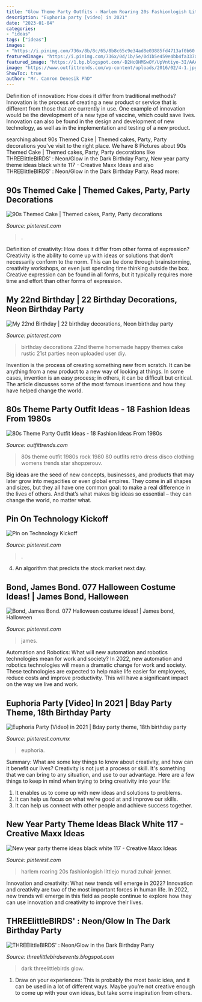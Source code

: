 ```yaml
---
title: "Glow Theme Party Outfits - Harlem Roaring 20s Fashionlogish Littlejo Murad Zuhair Jenner"
description: "Euphoria party [video] in 2021"
date: "2023-01-04"
categories:
- "ideas"
tags: ["ideas"]
images:
- "https://i.pinimg.com/736x/8b/8c/65/8b8c65c9e34ad8e03885fd4713af0b60.jpg"
featuredImage: "https://i.pinimg.com/736x/0d/1b/5e/0d1b5e459e4bb4fa337a32de55bc84cf---birthday-birthday-ideas.jpg"
featured_image: "https://1.bp.blogspot.com/-D2HcOHMSwOY/UpVntiyo-3I/AAAAAAAAEqk/3fKTnLb3gy8/s1600/IMG_1677.JPG"
image: "https://www.outfittrends.com/wp-content/uploads/2016/02/4-1.jpg"
ShowToc: true
author: "Mr. Camron Denesik PhD"
---
```



Definition of innovation: How does it differ from traditional methods?
Innovation is the process of creating a new product or service that is different from those that are currently in use. One example of innovation would be the development of a new type of vaccine, which could save lives. Innovation can also be found in the design and development of new technology, as well as in the implementation and testing of a new product.

	

		
searching about 90s Themed Cake | Themed cakes, Party, Party decorations you've visit to the right place. We have 8 Pictures about 90s Themed Cake | Themed cakes, Party, Party decorations like THREElittleBIRDS&#039; : Neon/Glow in the Dark Birthday Party, New year party theme ideas black white 117 - Creative Maxx Ideas and also THREElittleBIRDS&#039; : Neon/Glow in the Dark Birthday Party. Read more:
		
    
## 90s Themed Cake | Themed Cakes, Party, Party Decorations

<img loading=lazy src="https://i.pinimg.com/736x/71/66/ab/7166ab34f4ada436084fc3f9b0911ce0.jpg" onerror="this.onerror=null;this.src='https://tse3.mm.bing.net/th?id=OIP.UKQviXa6dyksbkdJ76BbmgHaJ4&amp;pid=15.1';" alt="90s Themed Cake | Themed cakes, Party, Party decorations">

_Source: pinterest.com_

>. 

	

Definition of creativity: How does it differ from other forms of expression?
Creativity is the ability to come up with ideas or solutions that don’t necessarily conform to the norm. This can be done through brainstorming, creativity workshops, or even just spending time thinking outside the box. Creative expression can be found in all forms, but it typically requires more time and effort than other forms of expression.

    
## My 22nd Birthday | 22 Birthday Decorations, Neon Birthday Party

<img loading=lazy src="https://i.pinimg.com/736x/0d/1b/5e/0d1b5e459e4bb4fa337a32de55bc84cf---birthday-birthday-ideas.jpg" onerror="this.onerror=null;this.src='https://tse2.mm.bing.net/th?id=OIP.-Dh4AbN-YyNPCWGQId0iawHaJ3&amp;pid=15.1';" alt="My 22nd Birthday | 22 birthday decorations, Neon birthday party">

_Source: pinterest.com_

>birthday decorations 22nd theme homemade happy themes cake rustic 21st parties neon uploaded user diy. 

	

Invention is the process of creating something new from scratch. It can be anything from a new product to a new way of looking at things. In some cases, invention is an easy process; in others, it can be difficult but critical. The article discusses some of the most famous inventions and how they have helped change the world.

    
## 80s Theme Party Outfit Ideas - 18 Fashion Ideas From 1980s

<img loading=lazy src="https://www.outfittrends.com/wp-content/uploads/2016/02/4-1.jpg" onerror="this.onerror=null;this.src='https://tse1.mm.bing.net/th?id=OIP.5mSJrg77iHikUKLHwyE-FAHaLJ&amp;pid=15.1';" alt="80s Theme Party Outfit Ideas - 18 Fashion Ideas From 1980s">

_Source: outfittrends.com_

>80s theme outfit 1980s rock 1980 80 outfits retro dress disco clothing womens trends star shopzerouv. 

	

Big ideas are the seed of new concepts, businesses, and products that may later grow into megacities or even global empires. They come in all shapes and sizes, but they all have one common goal: to make a real difference in the lives of others. And that’s what makes big ideas so essential – they can change the world, no matter what.

    
## Pin On Technology Kickoff

<img loading=lazy src="https://i.pinimg.com/736x/8b/8c/65/8b8c65c9e34ad8e03885fd4713af0b60.jpg" onerror="this.onerror=null;this.src='https://tse3.mm.bing.net/th?id=OIP.xuVvuDBoptnpFUT064cYHQHaE8&amp;pid=15.1';" alt="Pin on Technology Kickoff">

_Source: pinterest.com_

>. 

	

4. An algorithm that predicts the stock market next day.

    
## Bond, James Bond. 077 Halloween Costume Ideas! | James Bond, Halloween

<img loading=lazy src="https://i.pinimg.com/736x/8a/af/73/8aaf7342c6d6dee6b21d6cea56bb160c--james-bond-james-darcy.jpg" onerror="this.onerror=null;this.src='https://tse1.mm.bing.net/th?id=OIP.2hYFal2rq3oAMZWzg4XpTQHaLy&amp;pid=15.1';" alt="Bond, James Bond. 077 Halloween costume ideas! | James bond, Halloween">

_Source: pinterest.com_

>james. 

	

Automation and Robotics: What will new automation and robotics technologies mean for work and society?
In 2022, new automation and robotics technologies will mean a dramatic change for work and society. These technologies are expected to help make life easier for employees, reduce costs and improve productivity. This will have a significant impact on the way we live and work.

    
## Euphoria Party [Video] In 2021 | Bday Party Theme, 18th Birthday Party

<img loading=lazy src="https://i.pinimg.com/736x/7e/96/f4/7e96f4a747cfe8a0b81379544c30fe9c.jpg" onerror="this.onerror=null;this.src='https://tse1.mm.bing.net/th?id=OIP.l32GLliWfynREQMLasr7HwHaNK&amp;pid=15.1';" alt="Euphoria Party [Video] in 2021 | Bday party theme, 18th birthday party">

_Source: pinterest.com.mx_

>euphoria. 

	

Summary: What are some key things to know about creativity, and how can it benefit our lives?
Creativity is not just a process or skill. It's something that we can bring to any situation, and use to our advantage. Here are a few things to keep in mind when trying to bring creativity into your life:
1. It enables us to come up with new ideas and solutions to problems.
2. It can help us focus on what we're good at and improve our skills.
3. It can help us connect with other people and achieve success together.

    
## New Year Party Theme Ideas Black White 117 - Creative Maxx Ideas

<img loading=lazy src="https://i.pinimg.com/736x/ba/18/4f/ba184f26715b91b4216d6b0015b3292a.jpg" onerror="this.onerror=null;this.src='https://tse1.mm.bing.net/th?id=OIP.Hyz8ecl3RtdmSBwImPJ9qAAAAA&amp;pid=15.1';" alt="New year party theme ideas black white 117 - Creative Maxx Ideas">

_Source: pinterest.com_

>harlem roaring 20s fashionlogish littlejo murad zuhair jenner. 

	

Innovation and creativity: What new trends will emerge in 2022?
Innovation and creativity are two of the most important forces in human life. In 2022, new trends will emerge in this field as people continue to explore how they can use innovation and creativity to improve their lives.

    
## THREElittleBIRDS&#039; : Neon/Glow In The Dark Birthday Party

<img loading=lazy src="https://1.bp.blogspot.com/-D2HcOHMSwOY/UpVntiyo-3I/AAAAAAAAEqk/3fKTnLb3gy8/s1600/IMG_1677.JPG" onerror="this.onerror=null;this.src='https://tse3.mm.bing.net/th?id=OIP.FYJg2IzFeDxdzp4BcYwffgHaFy&amp;pid=15.1';" alt="THREElittleBIRDS&#039; : Neon/Glow in the Dark Birthday Party">

_Source: threelittlebirdsevents.blogspot.com_

>dark threelittlebirds glow. 

	

1. Draw on your experiences: This is probably the most basic idea, and it can be used in a lot of different ways. Maybe you’re not creative enough to come up with your own ideas, but take some inspiration from others.

